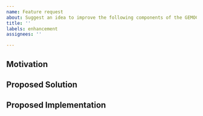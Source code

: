 ```yaml
---
name: Feature request
about: Suggest an idea to improve the following components of the GEMOC Studio: moccml contraint (moccml) and moccml mapping (ecl) and  (if you know that the issue is relative to another component, consider opening the issue on one of the other GEMOC github repositories)
title: ''
labels: enhancement
assignees: ''

---
```


## Motivation

<!-- A clear and concise description of what the problem is. Ex. I'm always frustrated when [...] -->


## Proposed Solution

<!-- A clear and concise description of what you want to happen. -->


## Proposed Implementation

<!-- Optional: if you know enough about the project feel free to suggest a way to implement the solution -->